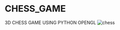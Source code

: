 # CHESS_GAME

3D CHESS GAME USING PYTHON OPENGL
![chess](https://user-images.githubusercontent.com/90408697/174980564-fa64fab6-562f-4db5-bd17-b97f2d450172.PNG)
